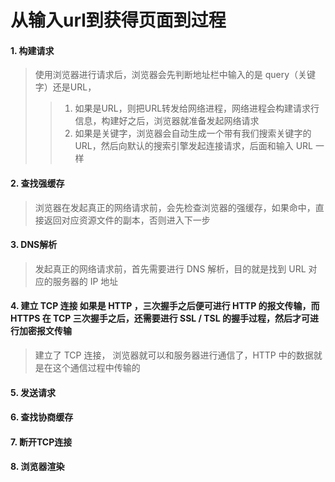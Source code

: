 # 从输入url到获得页面到过程

#### 1. 构建请求
> 使用浏览器进行请求后，浏览器会先判断地址栏中输入的是 query（关键字）还是URL，
>>   1. 如果是URL，则把URL转发给网络进程，网络进程会构建请求行信息，构建好之后，浏览器就准备发起网络请求
>>   2. 如果是关键字，浏览器会自动生成一个带有我们搜索关键字的 URL，然后向默认的搜索引擎发起连接请求，后面和输入 URL 一样

#### 2. 查找强缓存
> 浏览器在发起真正的网络请求前，会先检查浏览器的强缓存，如果命中，直接返回对应资源文件的副本，否则进入下一步

#### 3. DNS解析
> 发起真正的网络请求前，首先需要进行 DNS 解析，目的就是找到 URL 对应的服务器的 IP 地址

#### 4. 建立 TCP 连接 如果是 HTTP ，三次握手之后便可进行 HTTP 的报文传输，而 HTTPS 在 TCP 三次握手之后，还需要进行 SSL / TSL 的握手过程，然后才可进行加密报文传输
> 建立了 TCP 连接， 浏览器就可以和服务器进行通信了，HTTP 中的数据就是在这个通信过程中传输的

#### 5. 发送请求

#### 6. 查找协商缓存

#### 7. 断开TCP连接

#### 8. 浏览器渲染


